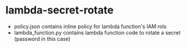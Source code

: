 # lambda-secret-rotate


* policy.json contains inline policy for lambda function's IAM rols
* lambda_function.py contains lambda function code to rotate a secret (password in this case)



